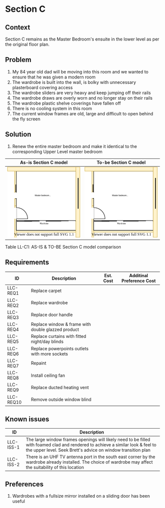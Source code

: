 # Section C

## Context
Section C remains as the Master Bedroom's ensuite in the lower level as per the original floor plan.

## Problem
1. My 84 year old dad will be moving into this room and we wanted to ensure that he was given a modern room
2. The wardrobe is built into the wall, is bolky with unnecessary plasterboard covering access
3. The wardrobe sliders are very heavy and keep jumping off their rails
4. The wardrobe draws are overly worn and no longer stay on their rails
5. The wardrobe plastic shelve coverings have fallen off 
6. There is no cooling system in this room
7. The current window frames are old, large and difficult to open behind the fly screen

## Solution
1. Renew the entire master bedroom and make it identical to the corresponding Upper Level master bedroom

|As-is Section C model| To-be Section C model|
|---|---|
|![AS-IS lower-level Section C diagram](Lower-Level-AS-IS-section-C.svg)|![TO-BE lower-level Section C diagram](Lower-Level-TO-BE-section-C.svg)|
Table LL-C1: AS-IS & TO-BE Section C model comparison

## Requirements
|ID|Description|Est. Cost|Additinal Preference Cost|
|---|---|---|--|
|LLC-REQ1|Replace carpet||
|LLC-REQ2|Replace wardrobe||
|LLC-REQ3|Replace door handle||
|LLC-REQ4|Replace window & frame with double glazzed product||
|LLC-REQ5|Replace curtains with fitted night/day blinds||
|LLC-REQ6|Replace powerpoints outlets with more sockets||
|LLC-REQ7|Repaint||
|LLC-REQ8|Install ceiling fan||
|LLC-REQ9|Replace ducted heating vent||
|LLC-REQ10|Remove outside window blind||


## Known issues
|ID|Description|
|---|---|
|LLC-ISS-1|The large window frames openings will likely need to be filled with foamed clad and rendered to achieve a similar look & feel to the upper level. Seek Brett's advice on window transition plan|
|LLC-ISS-2|There is an UHF TV antenna port in the south east corner by the wardrobe already installed. The choice of wardrobe may affect the suitability of this location|

## Preferences
1. Wardrobes with a fullsize mirror installed on a sliding door has been useful